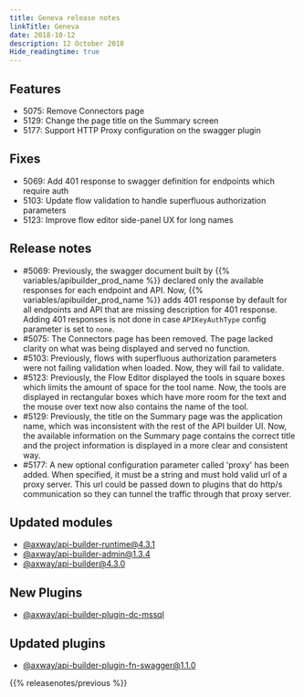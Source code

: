 ```yaml
---
title: Geneva release notes
linkTitle: Geneva
date: 2018-10-12
description: 12 October 2018
Hide_readingtime: true
---
```

## Features

* 5075: Remove Connectors page
* 5129: Change the page title on the Summary screen
* 5177: Support HTTP Proxy configuration on the swagger plugin

## Fixes

* 5069: Add 401 response to swagger definition for endpoints which require auth
* 5103: Update flow validation to handle superfluous authorization parameters
* 5123: Improve flow editor side-panel UX for long names

## Release notes

* #5069: Previously, the swagger document built by {{% variables/apibuilder_prod_name %}} declared only the available responses for each endpoint and API. Now, {{% variables/apibuilder_prod_name %}} adds 401 response by default for all endpoints and API that are missing description for 401 response. Adding 401 responses is not done in case `APIKeyAuthType` config parameter is set to `none`.
* #5075: The Connectors page has been removed. The page lacked clarity on what was being displayed and served no function.
* #5103: Previously, flows with superfluous authorization parameters were not failing validation when loaded. Now, they will fail to validate.
* #5123: Previously, the Flow Editor displayed the tools in square boxes which limits the amount of space for the tool name. Now, the tools are displayed in rectangular boxes which have more room for the text and the mouse over text now also contains the name of the tool.
* #5129: Previously, the title on the Summary page was the application name, which was inconsistent with the rest of the API builder UI. Now, the available information on the Summary page contains the correct title and the project information is displayed in a more clear and consistent way.
* #5177: A new optional configuration parameter called 'proxy' has been added. When specified, it must be a string and must hold valid url of a proxy server. This url could be passed down to plugins that do http/s communication so they can tunnel the traffic through that proxy server.

## Updated modules

* [@axway/api-builder-runtime@4.3.1](https://www.npmjs.com/package/@axway/api-builder-runtime/v/4.3.1)
* [@axway/api-builder-admin@1.3.4](https://www.npmjs.com/package/@axway/api-builder-admin/v/1.3.4)
* [@axway/api-builder@4.3.0](https://www.npmjs.com/package/@axway/api-builder/v/4.3.0)

## New Plugins

* [@axway/api-builder-plugin-dc-mssql](https://www.npmjs.com/package/@axway/api-builder-plugin-dc-mssql)

## Updated plugins

* [@axway/api-builder-plugin-fn-swagger@1.1.0](https://www.npmjs.com/package/@axway/api-builder-plugin-fn-swagger/v/1.1.0)


{{% releasenotes/previous %}}
